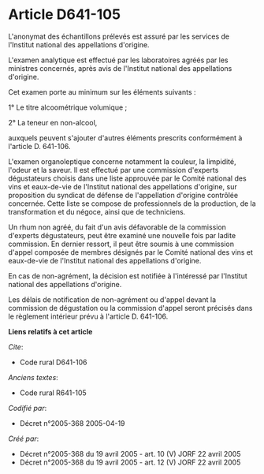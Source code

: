 # Article D641-105

L'anonymat des échantillons prélevés est assuré par les services de l'Institut national des appellations d'origine.

L'examen analytique est effectué par les laboratoires agréés par les ministres concernés, après avis de l'Institut national
des appellations d'origine.

Cet examen porte au minimum sur les éléments suivants :

1° Le titre alcoométrique volumique ;

2° La teneur en non-alcool,

auxquels peuvent s'ajouter d'autres éléments prescrits conformément à l'article D. 641-106.

L'examen organoleptique concerne notamment la couleur, la limpidité, l'odeur et la saveur. Il est effectué par une commission
d'experts dégustateurs choisis dans une liste approuvée par le Comité national des vins et eaux-de-vie de l'Institut national
des appellations d'origine, sur proposition du syndicat de défense de l'appellation d'origine contrôlée concernée. Cette
liste se compose de professionnels de la production, de la transformation et du négoce, ainsi que de techniciens.

Un rhum non agréé, du fait d'un avis défavorable de la commission d'experts dégustateurs, peut être examiné une nouvelle fois
par ladite commission. En dernier ressort, il peut être soumis à une commission d'appel composée de membres désignés par le
Comité national des vins et eaux-de-vie de l'Institut national des appellations d'origine.

En cas de non-agrément, la décision est notifiée à l'intéressé par l'Institut national des appellations d'origine.

Les délais de notification de non-agrément ou d'appel devant la commission de dégustation ou la commission d'appel seront
précisés dans le règlement intérieur prévu à l'article D. 641-106.

**Liens relatifs à cet article**

_Cite_:

  - Code rural D641-106

_Anciens textes_:

  - Code rural R641-105

_Codifié par_:

  - Décret n°2005-368 2005-04-19

_Créé par_:

  - Décret n°2005-368 du 19 avril 2005 - art. 10 (V) JORF 22 avril 2005
  - Décret n°2005-368 du 19 avril 2005 - art. 12 (V) JORF 22 avril 2005
